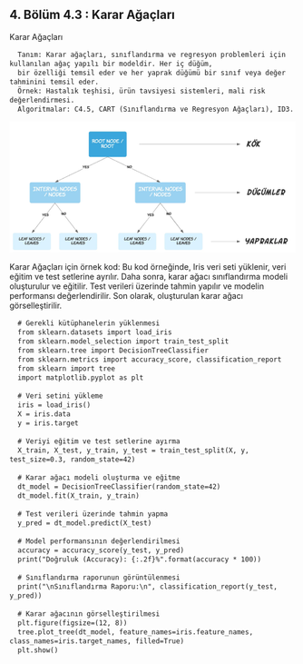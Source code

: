 ## 4. Bölüm 4.3 : Karar Ağaçları

Karar Ağaçları

      Tanım: Karar ağaçları, sınıflandırma ve regresyon problemleri için kullanılan ağaç yapılı bir modeldir. Her iç düğüm, 
      bir özelliği temsil eder ve her yaprak düğümü bir sınıf veya değer tahminini temsil eder.
      Örnek: Hastalık teşhisi, ürün tavsiyesi sistemleri, mali risk değerlendirmesi.
      Algoritmalar: C4.5, CART (Sınıflandırma ve Regresyon Ağaçları), ID3.


![Karar_Ağaçları](../Karar_Ağaçları.png)

Karar Ağaçları için örnek kod: Bu kod örneğinde, Iris veri seti yüklenir, veri eğitim ve test setlerine ayrılır. Daha sonra, karar ağacı sınıflandırma modeli oluşturulur ve eğitilir. Test verileri üzerinde tahmin yapılır ve modelin performansı değerlendirilir. Son olarak, oluşturulan karar ağacı görselleştirilir.

      # Gerekli kütüphanelerin yüklenmesi
      from sklearn.datasets import load_iris
      from sklearn.model_selection import train_test_split
      from sklearn.tree import DecisionTreeClassifier
      from sklearn.metrics import accuracy_score, classification_report
      from sklearn import tree
      import matplotlib.pyplot as plt
      
      # Veri setini yükleme
      iris = load_iris()
      X = iris.data
      y = iris.target
      
      # Veriyi eğitim ve test setlerine ayırma
      X_train, X_test, y_train, y_test = train_test_split(X, y, test_size=0.3, random_state=42)
      
      # Karar ağacı modeli oluşturma ve eğitme
      dt_model = DecisionTreeClassifier(random_state=42)
      dt_model.fit(X_train, y_train)
      
      # Test verileri üzerinde tahmin yapma
      y_pred = dt_model.predict(X_test)
      
      # Model performansının değerlendirilmesi
      accuracy = accuracy_score(y_test, y_pred)
      print("Doğruluk (Accuracy): {:.2f}%".format(accuracy * 100))
      
      # Sınıflandırma raporunun görüntülenmesi
      print("\nSınıflandırma Raporu:\n", classification_report(y_test, y_pred))
      
      # Karar ağacının görselleştirilmesi
      plt.figure(figsize=(12, 8))
      tree.plot_tree(dt_model, feature_names=iris.feature_names, class_names=iris.target_names, filled=True)
      plt.show()
